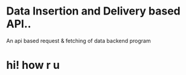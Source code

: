# Data Insertion and Delivery based API..
An api based request &amp; fetching of data backend program
# hi! how r u